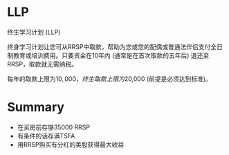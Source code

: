 # LLP
终生学习计划 (LLP)

终身学习计划让您可从RRSP中取款，帮助为您或您的配偶或普通法伴侣支付全日制教育或培训费用。只要资金在10年内 (通常是在首次取款的五年后) 退还至RRSP，取款就无需纳税。

每年的取款上限为$10,000，终生取款上限为$20,000 (前提是必须达到标准)。

# Summary
- 在买房前存够35000 RRSP
- 有条件的话存满TSFA
- 用RRSP购买有分红的美股获得最大收益